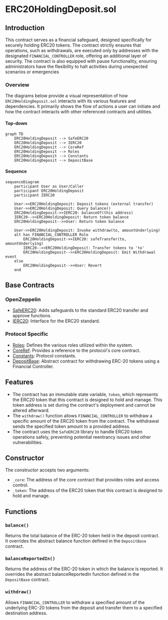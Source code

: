 # ERC20HoldingDeposit.sol

## Introduction
This contract serves as a financial safeguard, designed specifically for securely holding ERC20 tokens. The contract strictly ensures that operations, such as withdrawals, are executed only by addresses with the designated `FINANCIAL_CONTROLLER` role, offering an additional layer of security. The contract is also equipped with pause functionality, ensuring administrators have the flexibility to halt activities during unexpected scenarios or emergencies

### Overview
The diagrams below provide a visual representation of how `ERC20HoldingDeposit.sol` interacts with its various features and dependencies. It primarily shows the flow of actions a user can initiate and how the contract interacts with other referenced contracts and utilities.

#### Top-down
```mermaid
graph TD
    ERC20HoldingDeposit --> SafeERC20
    ERC20HoldingDeposit --> IERC20
    ERC20HoldingDeposit --> CoreRef
    ERC20HoldingDeposit --> Roles
    ERC20HoldingDeposit --> Constants
    ERC20HoldingDeposit --> DepositBase
```
#### Sequence
```mermaid
sequenceDiagram
    participant User as User/Caller
    participant ERC20HoldingDeposit
    participant IERC20

    User->>ERC20HoldingDeposit: Deposit tokens (external transfer)
    User->>ERC20HoldingDeposit: Query balance()
    ERC20HoldingDeposit->>IERC20: balanceOf(this address)
    IERC20-->>ERC20HoldingDeposit: Return token balance
    ERC20HoldingDeposit-->>User: Return token balance
    
    User->>ERC20HoldingDeposit: Invoke withdraw(to, amountUnderlying)
    alt has FINANCIAL_CONTROLLER Role
        ERC20HoldingDeposit->>IERC20: safeTransfer(to, amountUnderlying)
        IERC20-->>ERC20HoldingDeposit: Transfer tokens to 'to'
        ERC20HoldingDeposit-->>ERC20HoldingDeposit: Emit Withdrawal event
    else
        ERC20HoldingDeposit-->>User: Revert
    end 
```

## Base Contracts
### OpenZeppelin
- [SafeERC20](https://github.com/OpenZeppelin/openzeppelin-contracts/blob/master/contracts/token/ERC20/utils/SafeERC20.sol): Adds safeguards to the standard ERC20 transfer and approve functions.
- [IERC20](https://github.com/OpenZeppelin/openzeppelin-contracts/blob/master/contracts/token/ERC20/IERC20.sol): Interface for the ERC20 standard.
### Protocol Specific
- [Roles](https://github.com/ZTX-Foundation/tuxedo/blob/develop/src/core/Roles.sol): Defines the various roles utilized within the system.
- [CoreRef](https://github.com/ZTX-Foundation/tuxedo/blob/develop/src/refs/CoreRef.sol): Provides a reference to the protocol's core contract.
- [Constants](https://github.com/ZTX-Foundation/tuxedo/blob/develop/src/Constants.sol): Protocol constants.
- [DepositBase](https://github.com/ZTX-Foundation/tuxedo/blob/develop/src/finance/DepositBase.sol): Abstract contract for withdrawing ERC-20 tokens using a Financial Controller.

## Features
- The contract has an immutable state variable, `token`, which represents the ERC20 token that this contract is designed to hold and manage. This token address is set during the contract's deployment and cannot be altered afterward.
- The `withdraw()` function allows `FINANCIAL_CONTROLLER` to withdraw a specific amount of the ERC20 token from the contract. The withdrawal sends the specified token amount to a provided address.
- The contract uses the `SafeERC20` library to handle ERC20 token operations safely, preventing potential reentrancy issues and other vulnerabilities.

## Constructor
The constructor accepts two arguments:

- `_core`: The address of the core contract that provides roles and access control.
- `_token`: The address of the ERC20 token that this contract is designed to hold and manage.

## Functions
### `balance()`
Returns the total balance of the ERC-20 token held in the deposit contract. It overrides the abstract balance function defined in the `DepositBase` contract.

### `balanceReportedIn()`
Returns the address of the ERC-20 token in which the balance is reported. It overrides the abstract balanceReportedIn function defined in the `DepositBase` contract.

### `withdraw()`
Allows `FINANCIAL_CONTROLLER` to withdraw a specified amount of the underlying ERC-20 tokens from the deposit and transfer them to a specified destination address.
